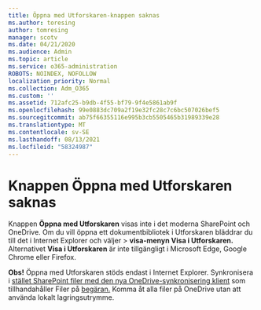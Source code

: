 ```yaml
---
title: Öppna med Utforskaren-knappen saknas
ms.author: toresing
author: tomresing
manager: scotv
ms.date: 04/21/2020
ms.audience: Admin
ms.topic: article
ms.service: o365-administration
ROBOTS: NOINDEX, NOFOLLOW
localization_priority: Normal
ms.collection: Adm_O365
ms.custom: ''
ms.assetid: 712afc25-b9db-4f55-bf79-9f4e5861ab9f
ms.openlocfilehash: 99e0883dc709a2f19e32fc28c7c6bc507026bef5
ms.sourcegitcommit: ab75f66355116e995b3cb5505465b31989339e28
ms.translationtype: MT
ms.contentlocale: sv-SE
ms.lasthandoff: 08/13/2021
ms.locfileid: "58324987"
---
```

# <a name="the-open-with-explorer-button-is-missing"></a>Knappen Öppna med Utforskaren saknas

Knappen **Öppna med Utforskaren** visas inte i det moderna SharePoint och OneDrive. Om du vill öppna ett dokumentbibliotek i Utforskaren bläddrar du till det i Internet Explorer och väljer \> **visa-menyn Visa i Utforskaren.** Alternativet **Visa i Utforskaren** är inte tillgängligt i Microsoft Edge, Google Chrome eller Firefox. 
  
**Obs!** Öppna med Utforskaren stöds endast i Internet Explorer. Synkronisera i [stället SharePoint filer med den nya OneDrive-synkronisering klient](https://support.office.com/article/6de9ede8-5b6e-4503-80b2-6190f3354a88.aspx) som tillhandahåller Filer på [begäran.](https://support.office.com/article/0e6860d3-d9f3-4971-b321-7092438fb38e.aspx) Komma åt alla filer på OneDrive utan att använda lokalt lagringsutrymme. 
  

